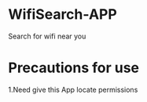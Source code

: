 # WifiSearch-APP
Search for wifi near you

# Precautions for use
1.Need give this App locate permissions

